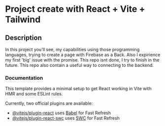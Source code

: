 # Project create with React + Vite + Tailwind
## Description
In this project you'll see, my capabilities using those programming languages, trying to create a page with Firebase as a Back. Also I expirience my first 'big' issue with the promise. This repo isnt done, I try to finish in the future. This repo also contain a useful way to connecting to the backend. 
### Documentation
This template provides a minimal setup to get React working in Vite with HMR and some ESLint rules.

Currently, two official plugins are available:

- [@vitejs/plugin-react](https://github.com/vitejs/vite-plugin-react/blob/main/packages/plugin-react/README.md) uses [Babel](https://babeljs.io/) for Fast Refresh
- [@vitejs/plugin-react-swc](https://github.com/vitejs/vite-plugin-react-swc) uses [SWC](https://swc.rs/) for Fast Refresh
